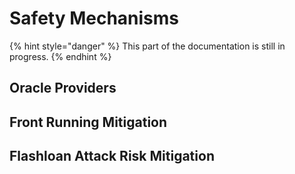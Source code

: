# Safety Mechanisms

{% hint style="danger" %}
This part of the documentation is still in progress.
{% endhint %}

## Oracle Providers

## Front Running Mitigation

## Flashloan Attack Risk Mitigation
